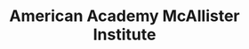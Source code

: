 ---
layout: repo
title: "American Academy McAllister Institute"
id: 21181
permalink: repos/21181/
---